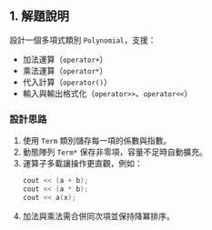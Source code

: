 
## 1. 解題說明 
設計一個多項式類別 `Polynomial`，支援：
- 加法運算（`operator+`）
- 乘法運算（`operator*`）
- 代入計算（`operator()`）
- 輸入與輸出格式化（`operator>>`、`operator<<`）

### 設計思路
1. 使用 `Term` 類別儲存每一項的係數與指數。
2. 動態陣列 `Term*` 保存非零項，容量不足時自動擴充。
3. 運算子多載讓操作更直觀，例如：
   ```cpp
   cout << (a + b);
   cout << (a * b);
   cout << a(x);
   ```
4. 加法與乘法需合併同次項並保持降冪排序。
